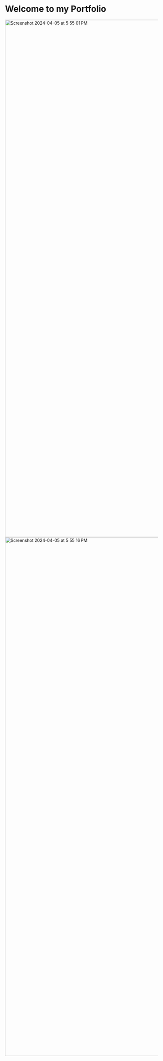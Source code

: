# Welcome to my Portfolio

<img width="1703" alt="Screenshot 2024-04-05 at 5 55 01 PM" src="https://github.com/rashmiiyengar/portfolio/assets/33377298/543154b0-a8c3-4baa-a787-852c301faedd">
<img width="1708" alt="Screenshot 2024-04-05 at 5 55 16 PM" src="https://github.com/rashmiiyengar/portfolio/assets/33377298/d994be4a-becb-46a7-82f1-fa960e9ee496">
